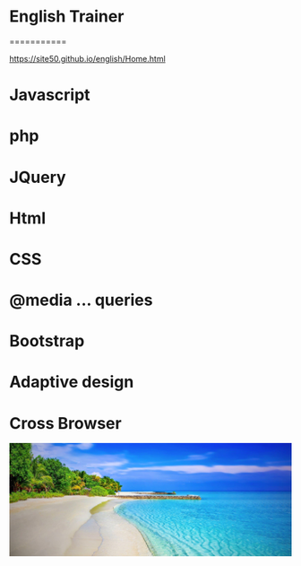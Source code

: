 # English Trainer
===========

https://site50.github.io/english/Home.html

# Javascript
# php
# JQuery
# Html
# CSS
# @media ... queries 
# Bootstrap
# Adaptive design
# Cross Browser

![Test Image 3](https://github.com/site50/trainer/blob/main/images/beach.jpg)


